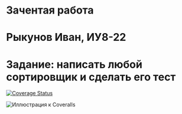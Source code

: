 # Зачентая работа

# Рыкунов Иван, ИУ8-22

# Задание: написать любой сортировщик и сделать его тест

[![Coverage Status](https://coveralls.io/repos/github/lXuskl/CW/badge.svg?branch=main)](https://coveralls.io/github/lXuskl/CW?branch=main)

![Иллюстрация к Coveralls](https://github.com/lXuskl/CW/edit/main/Coveralls.png)

